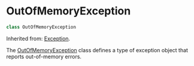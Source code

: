 # OutOfMemoryException

```c++
class OutOfMemoryException
```

Inherited from: [Exception](Exception.md).

The [OutOfMemoryException](OutOfMemoryException.md) class defines a type of exception object that reports out-of-memory errors.

